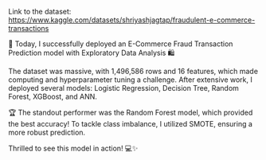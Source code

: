 Link to the dataset:                        https://www.kaggle.com/datasets/shriyashjagtap/fraudulent-e-commerce-transactions

🚀 Today, I successfully deployed an E-Commerce Fraud Transaction Prediction model with Exploratory Data Analysis 🛍️

The dataset was massive, with 1,496,586 rows and 16 features, which made computing and hyperparameter tuning a challenge. After extensive work, I deployed several models: Logistic Regression, Decision Tree, Random Forest, XGBoost, and ANN. 

🏆 The standout performer was the Random Forest model, which provided the best accuracy! To tackle class imbalance, I utilized SMOTE, ensuring a more robust prediction.

Thrilled to see this model in action! 💻✨
